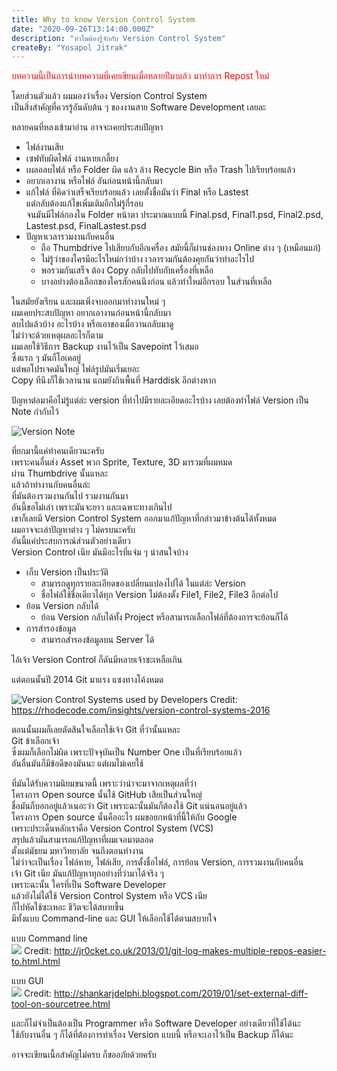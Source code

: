 ```yaml
---
title: Why to know Version Control System
date: "2020-09-26T13:14:00.000Z"
description: "ทำไมต้องรู้จักกับ Version Control System"
createBy: "Yosapol Jitrak"
---
```


<span style="color: red">บทความนี้เป็นการนำบทความที่เคยเขียนเมื่อหลายปีมาแล้ว มาทำการ Repost ใหม่</span><br />

โดยส่วนตัวแล้ว ผมมองว่าเรื่อง Version Control System <br />
เป็นสิ่งสำคัญที่ควรรู้อันดับต้น ๆ ของงานสาย Software Development เลยละ <br />

หลายคนที่หลงเข้ามาอ่าน อาจจะเคยประสบปัญหา

- ไฟล์งานเสีย
- เซฟทับผิดไฟล์ งานหายเกลี้ยง
- เผลอลบไฟล์ หรือ Folder ผิด แล้ว ล้าง Recycle Bin หรือ Trash ไปเรียบร้อยแล้ว
- อยากเอางาน หรือไฟล์ อันก่อนหน้านี้กลับมา
- แก้ไฟล์ ที่คิดว่าเสร็จเรียบร้อยแล้ว เลยตั้งชื่อมันว่า Final หรือ Lastest <br />
  แต่กลับต้องแก้ไขเพิ่มเติมอีกไม่รู้กี่รอบ <br />
  จนมันมีไฟล์กองใน Folder หน้าตา ประมาณแบบนี้ Final.psd, Final1.psd, Final2.psd, Lastest.psd, FinalLastest.psd <br />
- ปัญหาเวลารวมงานกับคนอื่น
  - ถือ Thumbdrive ไปเสียบกับอีกเครื่อง
    สมัยนี้ก็ผ่านช่องทาง Online ต่าง ๆ (เหมือนแก่)
  - ไม่รู้ว่าของใครมีอะไรใหม่กว่าบ้าง เวลารวมกันต้องคุยกันว่าทำอะไรไป
  - พอรวมกันเสร็จ ต้อง Copy กลับไปทับกับเครื่องที่เหลือ
  - บางอย่างต้องเลือกของใครสักคนนึงก่อน แล้วทำใหม่อีกรอบ ในส่วนที่เหลือ

ในสมัยยังเรียน และผมเพิ่งจบออกมาทำงานใหม่ ๆ <br />
ผมเคยประสบปัญหา อยากเอางานก่อนหน้านี้กลับมา <br />
ลบไปแล้วบ้าง อะไรบ้าง หรือเอาของเมื่อวานกลับมาดู <br />
ไม่ว่าจะด้วยเหตุผลอะไรก็ตาม <br />
ผมเลยใช้วิธีการ Backup งานไว้เป็น Savepoint ไว้เสมอ <br />
ซึ่งแรก ๆ มันก็โอเคอยู่ <br />
แต่พอโปรเจคมันใหญ่ ไฟล์รูปมันเริ่มเยอะ <br />
Copy ทีนึงก็ใช้เวลานาน แถมยังกินพื้นที่ Harddisk อีกต่างหาก <br />

ปัญหาต่อมาคือไม่รู้แต่ล่ะ version ที่ทำไปมีรายละเอียดอะไรบ้าง เลยต้องทำไฟล์ Version เป็น Note กำกับไว้ <br />

![Version Note](./version-note.jpg)

ที่ยกมานี้แค่ทำคนเดียวนะครับ <br />
เพราะคนอื่นส่ง Asset พวก Sprite, Texture, 3D มารวมที่ผมหมด <br />
ผ่าน Thumbdrive นั้นแหละ <br />
แล้วถ้าทำงานกับคนอื่นล่ะ <br />
ที่มันต้องรวมงานกันไป รวมงานกันมา <br />
อันนี้ขอไม่เล่า เพราะมันจะยาว และเฉพาะทางเกินไป <br />
เขาก็เลยมี Version Control System ออกมาแก้ปัญหาที่กล่าวมาข้างต้นได้ทั้งหมด <br />
ผมอาจจะเล่าปัญหาต่าง ๆ ไม่ครบนะครับ <br />
อันนี้แค่ประสบการณ์ส่วนตัวอย่างเดียว <br />
Version Control เนีย มันมีอะไรที่แจ่ม ๆ น่าสนใจบ้าง

- เก็บ Version เป็นประวัติ
  - สามารถดูทุกรายละเอียดของเปลี่ยนแปลงไปได้ ในแต่ล่ะ Version
  - ชื่อไฟล์ใช้ชื่อเดียวได้ทุก Version ไม่ต้องตั้ง File1, File2, File3 อีกต่อไป
- ย้อน Version กลับได้
  - ย้อน Version กลับได้ทั้ง Project หรือสามารถเลือกไฟล์ที่ต้องการจะย้อนก็ได้
- การสำรองข้อมูล
  - สามารถสำรองข้อมูลบน Server ได้

ไอ้เจ้า Version Control ก็ดันมีหลายเจ้าซะเหลือเกิน

แต่ตอนนั้นปี 2014 Git มาแรง แซงทางโค้งหมด

![Version Control Systems used by Developers](./version-control-systems-used-by-developers.jpg)
Credit: https://rhodecode.com/insights/version-control-systems-2016

ตอนนั้นผมก็เลยตัดสินใจเลือกใช้เจ้า Git ที่ว่านั้นแหละ <br />
Git ข้าเลือกเจ้า <br />
ซึ่งผมก็เลือกไม่ผิด เพราะปัจจุบันเป็น Number One เป็นที่เรียบร้อยแล้ว <br />
อันอื่นมันก็มีข้อดีของมันนะ แต่ผมไม่เคยใช้ <br />

ที่มันได้รับความนิยมขนาดนี้ เพราะว่าน่าจะมาจากเหตุผลที่ว่า <br />
โครงการ Open source นั้นใช้ GitHub เสียเป็นส่วนใหญ่ <br />
ชื่อมันก็บอกอยู่แล้วเนอะว่า Git เพราะฉะนั้นมันก็ต้องใช้ Git แน่นอนอยู่แล้ว <br />
โครงการ Open source นั้นคืออะไร ผมขอยกหน้าที่นี้ให้กับ Google <br />
เพราะประเด็นหลักเราคือ Version Control System (VCS) <br />
สรุปแล้วมันสามารถแก้ปัญหาที่ผมเจอมาตลอด <br />
ตั้งแต่มัธยม มหาวิทยาลัย จนถึงตอนทำงาน <br />
ไม่ว่าจะเป็นเรื่อง ไฟล์หาย, ไฟล์เสีย, การตั้งชื่อไฟล์, การย้อน Version, การรวมงานกับคนอื่น <br />
เจ้า Git เนีย มันแก้ปัญหาทุกอย่างที่ว่ามาได้จริง ๆ <br />
เพราะฉะนั้น ใครที่เป็น Software Developer <br />
แล้วยังไม่ได้ใช้ Version Control System หรือ VCS เนีย <br />
ก็ไปหัดใช้ซะเหอะ ชีวิตจะได้สบายขึ้น <br />
มีทั้งแบบ Command-line และ GUI ให้เลือกใช้ได้ตามสบายใจ <br />

แบบ Command line <br />
[<img src="http://2.bp.blogspot.com/-s_hKo72A__c/UQcUcUJP71I/AAAAAAAAI_M/Zf0G9Zi_1b0/s1600/git-log-commit-graph-decorate-oneline-abbrev-commit.png">](http://2.bp.blogspot.com/-s_hKo72A__c/UQcUcUJP71I/AAAAAAAAI_M/Zf0G9Zi_1b0/s1600/git-log-commit-graph-decorate-oneline-abbrev-commit.png)
Credit: http://jr0cket.co.uk/2013/01/git-log-makes-multiple-repos-easier-to.html.html

แบบ GUI <br />
[<img src="https://1.bp.blogspot.com/-MPfrOZJyleU/XDSll2gA-1I/AAAAAAAADig/C5iiScQXOYgGvI2MBD4ZhLqj1xKGUSDrQCLcBGAs/s1600/1001.jpg">](https://1.bp.blogspot.com/-MPfrOZJyleU/XDSll2gA-1I/AAAAAAAADig/C5iiScQXOYgGvI2MBD4ZhLqj1xKGUSDrQCLcBGAs/s1600/1001.jpg)
Credit: http://shankarjdelphi.blogspot.com/2019/01/set-external-diff-tool-on-sourcetree.html

และก็ไม่จำเป็นต้องเป็น Programmer หรือ Software Developer อย่างเดียวที่ใช้ได้นะ <br />
ใช้กับงานอื่น ๆ ก็ได้ที่ต้องการทำเรื่อง Version แบบนี้ หรือจะเอาไว้เป็น Backup ก็ได้นะ <br />

อาจจะเขียนเนื้อสำคัญไม่ครบ ก็ขออภัยด้วยครับ <br />
